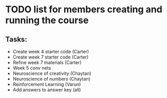 # TODO list for members creating and running the course

## Tasks:

- Create week 4 starter code (Carter)
- Create week 7 starter code (Carter)
- Refine week 7 materials (Carter)
- Week 5 conv nets
- Neuroscience of creativity (Chaytan)
- Neuroscience of numbers (Chaytan)
- Reinforcement Learning (Varun)
- Add answers to answer key (all)

